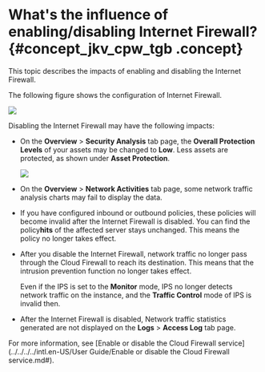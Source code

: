 # What's the influence of enabling/disabling Internet Firewall? {#concept_jkv_cpw_tgb .concept}

This topic describes the impacts of enabling and disabling the Internet Firewall.

The following figure shows the configuration of Internet Firewall.

![](http://static-aliyun-doc.oss-cn-hangzhou.aliyuncs.com/assets/img/124495/155652046438959_en-US.png)

Disabling the Internet Firewall may have the following impacts:

-   On the **Overview** \> **Security Analysis** tab page, the **Overall Protection Levels** of your assets may be changed to **Low**. Less assets are protected, as shown under **Asset Protection**.

    ![](http://static-aliyun-doc.oss-cn-hangzhou.aliyuncs.com/assets/img/124495/155652046445898_en-US.png)

-   On the **Overview** \> **Network Activities** tab page, some network traffic analysis charts may fail to display the data.
-   If you have configured inbound or outbound policies, these policies will become invalid after the Internet Firewall is disabled. You can find the policy**hits** of the affected server stays unchanged. This means the policy no longer takes effect.
-   After you disable the Internet Firewall, network traffic no longer pass through the Cloud Firewall to reach its destination. This means that the intrusion prevention function no longer takes effect.

    Even if the IPS is set to the **Monitor** mode, IPS no longer detects network traffic on the instance, and the **Traffic Control** mode of IPS is invalid then.

-   After the Internet Firewall is disabled, Network traffic statistics generated are not displayed on the **Logs** \> **Access Log** tab page.

For more information, see [Enable or disable the Cloud Firewall service](../../../../intl.en-US/User Guide/Enable or disable the Cloud Firewall service.md#).

